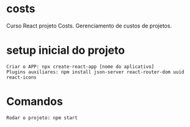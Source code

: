 # costs
Curso React projeto Costs.  Gerenciamento de custos de projetos.

# setup inicial do projeto
    Criar o APP: npx create-react-app [nome do aplicativo]
    Plugins auxiliares: npm install json-server react-router-dom uuid react-icons

# Comandos
    Rodar o projeto: npm start
